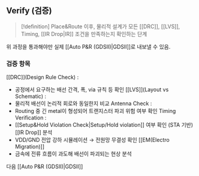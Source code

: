 ## Verify (검증)
>[!definition]
>Place&Route 이후, 물리적 설계가 모든 [[DRC]], [[LVS]], Timing, [[IR Drop|IR]] 조건을 만족하는지 확인하는 단계

위 과정을 통과해야만 실제 [[Auto P&R (GDSII)|GDSII]]로 내보낼 수 있음.

### 검증 항목
[[DRC]](Design Rule Check) :
- 공정에서 요구하는 배선 간격, 폭, via 규칙 등 확인
[[LVS]](Layout vs Schematic) :
- 물리적 배선이 논리적 회로와 동일한지 비교
Antenna Check :
- Routing 중 긴 metal이 형성되어 트랜지스터 파괴 위험 여부 확인
Timing Verification :
- [[Setup&Hold Violation Check|Setup/Hold violation]] 여부 확인 (STA 기반)
[[IR Drop]] 분석
- VDD/GND 전압 강하 시뮬레이션 $\rightarrow$ 전원망 무결성 확인
[[EM(Electro Migration)]] 
- 금속에 전류 흐름이 과도해 배선이 파괴되는 현상 분석


다음 [[Auto P&R (GDSII)|GDSII]]